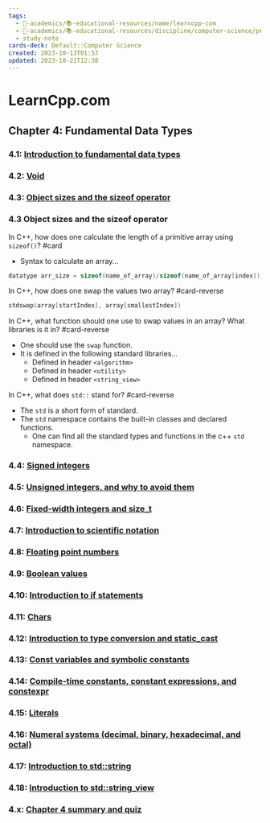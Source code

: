 ```yaml
---
tags:
  - 🔴-academics/📚-educational-resources/name/learncpp-com
  - 🔴-academics/📚-educational-resources/discipline/computer-science/programming-language/cpp
  - study-note
cards-deck: Default::Computer Science
created: 2023-10-13T01:57
updated: 2023-10-21T12:38
---
```


# LearnCpp.com

## Chapter 4꞉ Fundamental Data Types

### 4.1: [Introduction to fundamental data types](https://www.learncpp.com/cpp-tutorial/introduction-to-fundamental-data-types/)

### 4.2: [Void](https://www.learncpp.com/cpp-tutorial/void/)

### 4.3: [Object sizes and the sizeof operator](https://www.learncpp.com/cpp-tutorial/object-sizes-and-the-sizeof-operator/)

### 4.3 Object sizes and the sizeof operator

In C++, how does one calculate the length of a primitive array using `sizeof()`? #card 
- Syntax to calculate an array...
```cpp
datatype arr_size = sizeof(name_of_array)/sizeof(name_of_array[index]);
```


In C++, how does one swap the values two array? #card-reverse 
```cpp
stdswap(array[startIndex], array[smallestIndex])
```


In C++, what function should one use to swap values in an array? What libraries is it in? #card-reverse 
- One should use the `swap` function.
- It is defined in the following standard libraries...
	- Defined in header `<algorithm>`
	- Defined in header `<utility>`
	- Defined in header `<string_view>`


In C++, what does `std::` stand for? #card-reverse
- The `std` is a short form of standard.
- The `std` namespace contains the built-in classes and declared functions.
	- One can find all the standard types and functions in the c++ `std` namespace.


### 4.4: [Signed integers](https://www.learncpp.com/cpp-tutorial/signed-integers/)

### 4.5: [Unsigned integers, and why to avoid them](https://www.learncpp.com/cpp-tutorial/unsigned-integers-and-why-to-avoid-them/)

### 4.6: [Fixed-width integers and size_t](https://www.learncpp.com/cpp-tutorial/fixed-width-integers-and-size-t/)

### 4.7: [Introduction to scientific notation](https://www.learncpp.com/cpp-tutorial/introduction-to-scientific-notation/)

### 4.8: [Floating point numbers](https://www.learncpp.com/cpp-tutorial/floating-point-numbers/)

### 4.9: [Boolean values](https://www.learncpp.com/cpp-tutorial/boolean-values/)

### 4.10: [Introduction to if statements](https://www.learncpp.com/cpp-tutorial/introduction-to-if-statements/)

### 4.11: [Chars](https://www.learncpp.com/cpp-tutorial/chars/)

### 4.12: [Introduction to type conversion and static_cast](https://www.learncpp.com/cpp-tutorial/introduction-to-type-conversion-and-static_cast/)

### 4.13: [Const variables and symbolic constants](https://www.learncpp.com/cpp-tutorial/const-variables-and-symbolic-constants/)

### 4.14: [Compile-time constants, constant expressions, and constexpr](https://www.learncpp.com/cpp-tutorial/compile-time-constants-constant-expressions-and-constexpr/)

### 4.15: [Literals](https://www.learncpp.com/cpp-tutorial/literals/)

### 4.16: [Numeral systems (decimal, binary, hexadecimal, and octal)](https://www.learncpp.com/cpp-tutorial/numeral-systems-decimal-binary-hexadecimal-and-octal/)

### 4.17: [Introduction to std::string](https://www.learncpp.com/cpp-tutorial/introduction-to-stdstring/) 

### 4.18: [Introduction to std::string_view](https://www.learncpp.com/cpp-tutorial/introduction-to-stdstring_view/) 

### 4.x: [Chapter 4 summary and quiz](https://www.learncpp.com/cpp-tutorial/chapter-4-summary-and-quiz/)
